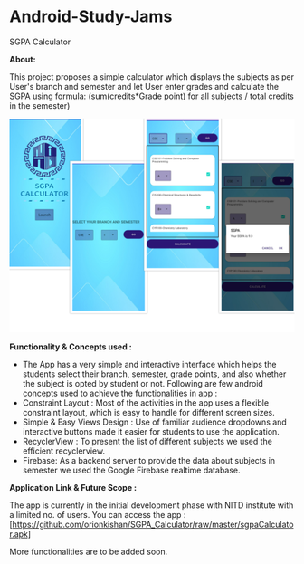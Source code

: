 # Android-Study-Jams

SGPA Calculator

<b> About: </b>

This project proposes a simple calculator which displays the subjects as per User's branch and semester and let User enter grades and calculate the SGPA
using formula: (sum(credits*Grade point) for all subjects / total credits in the semester)

<img width="559" alt="sampleimages" src="https://raw.githubusercontent.com/orionkishan/SGPA_Calculator/master/image.png">

<b> Functionality & Concepts used : </b>

- The App has a very simple and interactive interface which helps the students select their branch, semester, grade points, and also whether the subject is opted by student or not. Following are few android concepts used to achieve the functionalities in app :
- Constraint Layout : Most of the activities in the app uses a flexible constraint layout, which is easy to handle for different screen sizes.
- Simple & Easy Views Design : Use of familiar audience dropdowns and interactive buttons made it easier for students to use the application.
- RecyclerView : To present the list of different subjects we used the efficient recyclerview.
- Firebase: As a backend server to provide the data about subjects in semester we used the Google Firebase realtime database.

<b> Application Link & Future Scope : </b>

The app is currently in the initial development phase with NITD institute with a limited no. of users.
You can access the app : [https://github.com/orionkishan/SGPA_Calculator/raw/master/sgpaCalculator.apk]

More functionalities are to be added soon.